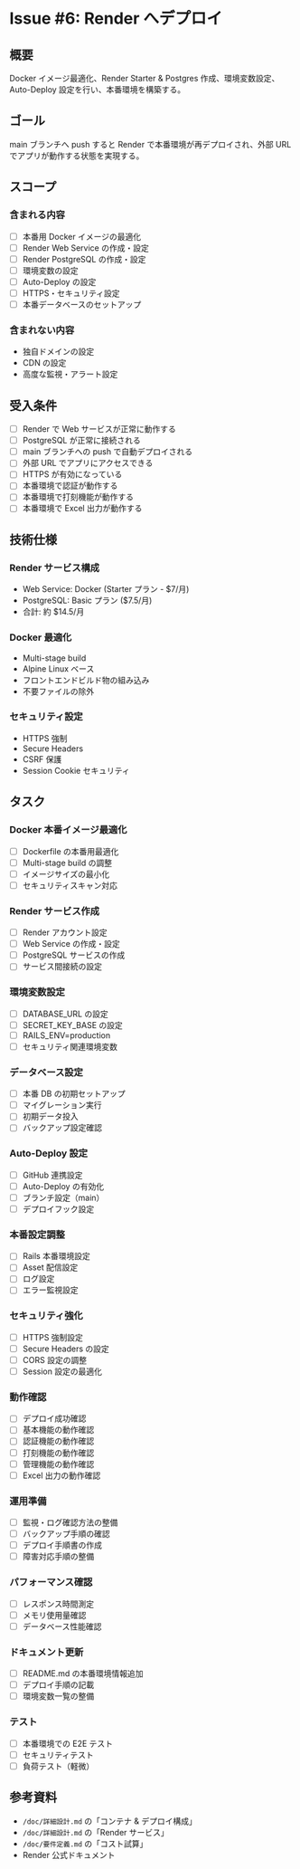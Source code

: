 # Issue #6: Render へデプロイ

## 概要
Docker イメージ最適化、Render Starter & Postgres 作成、環境変数設定、Auto-Deploy 設定を行い、本番環境を構築する。

## ゴール
main ブランチへ push すると Render で本番環境が再デプロイされ、外部 URL でアプリが動作する状態を実現する。

## スコープ

### 含まれる内容
- [ ] 本番用 Docker イメージの最適化
- [ ] Render Web Service の作成・設定
- [ ] Render PostgreSQL の作成・設定
- [ ] 環境変数の設定
- [ ] Auto-Deploy の設定
- [ ] HTTPS・セキュリティ設定
- [ ] 本番データベースのセットアップ

### 含まれない内容
- 独自ドメインの設定
- CDN の設定
- 高度な監視・アラート設定

## 受入条件

- [ ] Render で Web サービスが正常に動作する
- [ ] PostgreSQL が正常に接続される
- [ ] main ブランチへの push で自動デプロイされる
- [ ] 外部 URL でアプリにアクセスできる
- [ ] HTTPS が有効になっている
- [ ] 本番環境で認証が動作する
- [ ] 本番環境で打刻機能が動作する
- [ ] 本番環境で Excel 出力が動作する

## 技術仕様

### Render サービス構成
- Web Service: Docker (Starter プラン - $7/月)
- PostgreSQL: Basic プラン ($7.5/月)
- 合計: 約 $14.5/月

### Docker 最適化
- Multi-stage build
- Alpine Linux ベース
- フロントエンドビルド物の組み込み
- 不要ファイルの除外

### セキュリティ設定
- HTTPS 強制
- Secure Headers
- CSRF 保護
- Session Cookie セキュリティ

## タスク

### Docker 本番イメージ最適化
- [ ] Dockerfile の本番用最適化
- [ ] Multi-stage build の調整
- [ ] イメージサイズの最小化
- [ ] セキュリティスキャン対応

### Render サービス作成
- [ ] Render アカウント設定
- [ ] Web Service の作成・設定
- [ ] PostgreSQL サービスの作成
- [ ] サービス間接続の設定

### 環境変数設定
- [ ] DATABASE_URL の設定
- [ ] SECRET_KEY_BASE の設定
- [ ] RAILS_ENV=production
- [ ] セキュリティ関連環境変数

### データベース設定
- [ ] 本番 DB の初期セットアップ
- [ ] マイグレーション実行
- [ ] 初期データ投入
- [ ] バックアップ設定確認

### Auto-Deploy 設定
- [ ] GitHub 連携設定
- [ ] Auto-Deploy の有効化
- [ ] ブランチ設定（main）
- [ ] デプロイフック設定

### 本番設定調整
- [ ] Rails 本番環境設定
- [ ] Asset 配信設定
- [ ] ログ設定
- [ ] エラー監視設定

### セキュリティ強化
- [ ] HTTPS 強制設定
- [ ] Secure Headers の設定
- [ ] CORS 設定の調整
- [ ] Session 設定の最適化

### 動作確認
- [ ] デプロイ成功確認
- [ ] 基本機能の動作確認
- [ ] 認証機能の動作確認
- [ ] 打刻機能の動作確認
- [ ] 管理機能の動作確認
- [ ] Excel 出力の動作確認

### 運用準備
- [ ] 監視・ログ確認方法の整備
- [ ] バックアップ手順の確認
- [ ] デプロイ手順書の作成
- [ ] 障害対応手順の整備

### パフォーマンス確認
- [ ] レスポンス時間測定
- [ ] メモリ使用量確認
- [ ] データベース性能確認

### ドキュメント更新
- [ ] README.md の本番環境情報追加
- [ ] デプロイ手順の記載
- [ ] 環境変数一覧の整備

### テスト
- [ ] 本番環境での E2E テスト
- [ ] セキュリティテスト
- [ ] 負荷テスト（軽微）

## 参考資料
- `/doc/詳細設計.md` の「コンテナ & デプロイ構成」
- `/doc/詳細設計.md` の「Render サービス」
- `/doc/要件定義.md` の「コスト試算」
- Render 公式ドキュメント
